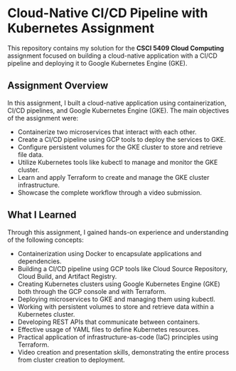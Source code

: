 # Cloud-Native CI/CD Pipeline with Kubernetes Assignment

This repository contains my solution for the **CSCI 5409 Cloud Computing** assignment focused on building a cloud-native application with a CI/CD pipeline and deploying it to Google Kubernetes Engine (GKE).

## Assignment Overview

In this assignment, I built a cloud-native application using containerization, CI/CD pipelines, and Google Kubernetes Engine (GKE). The main objectives of the assignment were:

- Containerize two microservices that interact with each other.
- Create a CI/CD pipeline using GCP tools to deploy the services to GKE.
- Configure persistent volumes for the GKE cluster to store and retrieve file data.
- Utilize Kubernetes tools like kubectl to manage and monitor the GKE cluster.
- Learn and apply Terraform to create and manage the GKE cluster infrastructure.
- Showcase the complete workflow through a video submission.

## What I Learned

Through this assignment, I gained hands-on experience and understanding of the following concepts:

- Containerization using Docker to encapsulate applications and dependencies.
- Building a CI/CD pipeline using GCP tools like Cloud Source Repository, Cloud Build, and Artifact Registry.
- Creating Kubernetes clusters using Google Kubernetes Engine (GKE) both through the GCP console and with Terraform.
- Deploying microservices to GKE and managing them using kubectl.
- Working with persistent volumes to store and retrieve data within a Kubernetes cluster.
- Developing REST APIs that communicate between containers.
- Effective usage of YAML files to define Kubernetes resources.
- Practical application of infrastructure-as-code (IaC) principles using Terraform.
- Video creation and presentation skills, demonstrating the entire process from cluster creation to deployment.

